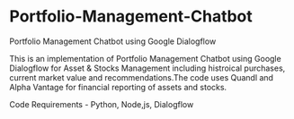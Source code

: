 # Portfolio-Management-Chatbot
Portfolio Management Chatbot using Google Dialogflow

This is an implementation of Portfolio Management Chatbot using Google Dialogflow for Asset & Stocks Management including histroical purchases, current market value and recommendations.The code uses Quandl and Alpha Vantage for financial reporting of assets and stocks.

Code Requirements -
Python,
Node,js,
Dialogflow

